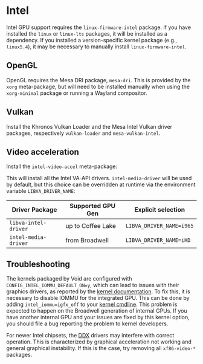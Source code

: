 # Intel

Intel GPU support requires the `linux-firmware-intel` package. If you have
installed the `linux` or `linux-lts` packages, it will be installed as a
dependency. If you installed a version-specific kernel package (e.g.,
`linux5.4`), it may be necessary to manually install `linux-firmware-intel`.

## OpenGL

OpenGL requires the Mesa DRI package, `mesa-dri`. This is provided by the `xorg`
meta-package, but will need to be installed manually when using the
`xorg-minimal` package or running a Wayland compositor.

## Vulkan

Install the Khronos Vulkan Loader and the Mesa Intel Vulkan driver packages,
respectively `vulkan-loader` and `mesa-vulkan-intel`.

## Video acceleration

Install the `intel-video-accel` meta-package:

This will install all the Intel VA-API drivers. `intel-media-driver` will be
used by default, but this choice can be overridden at runtime via the
environment variable `LIBVA_DRIVER_NAME`:

| Driver Package       | Supported GPU Gen | Explicit selection       |
|----------------------|-------------------|--------------------------|
| `libva-intel-driver` | up to Coffee Lake | `LIBVA_DRIVER_NAME=i965` |
| `intel-media-driver` | from Broadwell    | `LIBVA_DRIVER_NAME=iHD`  |

## Troubleshooting

The kernels packaged by Void are configured with
`CONFIG_INTEL_IOMMU_DEFAULT_ON=y`, which can lead to issues with their graphics
drivers, as reported by the [kernel
documentation](https://www.kernel.org/doc/html/latest/x86/intel-iommu.html#graphics-problems).
To fix this, it is necessary to disable IOMMU for the integrated GPU. This can
be done by adding `intel_iommu=igfx_off` to your [kernel
cmdline](../../kernel.md#cmdline). This problem is expected to happen on the
Broadwell generation of internal GPUs. If you have another internal GPU and your
issues are fixed by this kernel option, you should file a bug reporting the
problem to kernel developers.

For newer Intel chipsets, the [DDX](../xorg.md#ddx) drivers may interfere with
correct operation. This is characterized by graphical acceleration not working
and general graphical instability. If this is the case, try removing all
`xf86-video-*` packages.
